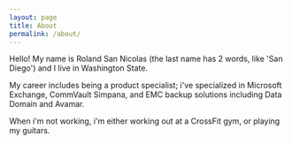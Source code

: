 ```yaml
---
layout: page
title: About
permalink: /about/
---
```


Hello! My name is Roland San Nicolas (the last name has 2 words, like 'San Diego') and I live in Washington State.


My career includes being a product specialist; i've specialized in Microsoft Exchange, CommVault Simpana, and EMC backup solutions including Data Domain and Avamar.


When i'm not working, i'm either working out at a CrossFit gym, or playing my guitars.
